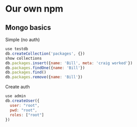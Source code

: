 # Our own npm

## Mongo basics

Simple (no auth)

```js
use testdb
db.createCollection('packages', {})
show collections
db.packages.insert({name: 'Bill', meta: 'craig worked'})
db.packages.findOne({name: 'Bill'})
db.packages.find()
db.packages.remove({name: 'Bill'})
```

Create auth

```js
use admin
db.createUser({
  user: "root",
  pwd: "root",
  roles: ["root"]
})
```
